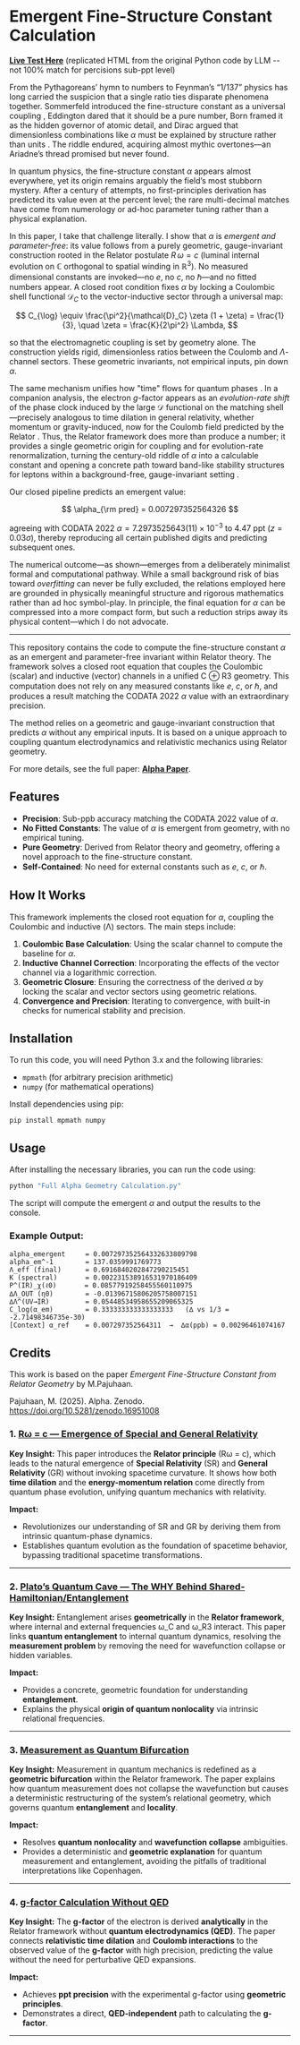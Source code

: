 # Emergent Fine-Structure Constant Calculation


 [**Live Test Here**](https://pajuhaan.github.io/AlphaEmergent/) (replicated HTML from the original Python code by LLM -- not 100% match for percisions sub-ppt level)

From the Pythagoreans’ hymn to numbers to Feynman’s “1/137” physics has long carried the suspicion that a single ratio ties disparate phenomena together. Sommerfeld introduced the fine-structure constant as a universal coupling , Eddington dared that it should be a pure number, Born framed it as the hidden governor of atomic detail, and Dirac argued that dimensionless combinations like $\alpha$ must be explained by structure rather than units . The riddle endured, acquiring almost mythic overtones—an Ariadne’s thread promised but never found.

In quantum physics, the fine-structure constant $\alpha$ appears almost everywhere, yet its origin remains arguably the field’s most stubborn mystery. After a century of attempts, no first-principles derivation has predicted its value even at the percent level; the rare multi-decimal matches have come from numerology or ad-hoc parameter tuning rather than a physical explanation.

In this paper, I take that challenge literally. I show that $\alpha$ is *emergent and parameter-free*: its value follows from a purely geometric, gauge-invariant construction rooted in the Relator postulate $R\, \omega = c$ (luminal internal evolution on $\mathbb{C}$ orthogonal to spatial winding in $\mathbb{R}^3$). No measured dimensional constants are invoked—no $e$, no $c$, no $\hbar$—and no fitted numbers appear. A closed root condition fixes $\alpha$ by locking a Coulombic shell functional $\mathcal{D}_C$ to the vector-inductive sector through a universal map:

$$
C_{\log} \equiv \frac{\pi^2}{\mathcal{D}_C} \zeta (1 + \zeta) = \frac{1}{3}, \quad \zeta = \frac{K}{2\pi^2} \Lambda,
$$

so that the electromagnetic coupling is set by geometry alone. The construction yields rigid, dimensionless ratios between the Coulomb and $\Lambda$-channel sectors. These geometric invariants, not empirical inputs, pin down $\alpha$.

The same mechanism unifies how "time" flows for quantum phases . In a companion analysis, the electron $g$-factor appears as an *evolution-rate shift* of the phase clock induced by the large $\mathcal{D}$ functional on the matching shell—precisely analogous to time dilation in general relativity, whether momentum or gravity-induced, now for the Coulomb field predicted by the Relator  . Thus, the Relator framework does more than produce a number; it provides a single geometric origin for coupling and for evolution-rate renormalization, turning the century-old riddle of $\alpha$ into a calculable constant and opening a concrete path toward band-like stability structures for leptons within a background-free, gauge-invariant setting .

Our closed pipeline predicts an emergent value:

$$
\alpha_{\rm pred} = 0.007297352564326
$$

agreeing with CODATA 2022 $\alpha = 7.2973525643(11) \times 10^{-3}$ to $4.47$ ppt ($z = 0.03 \sigma$), thereby reproducing all certain published digits and predicting subsequent ones.

The numerical outcome—as shown—emerges from a deliberately minimalist formal and computational pathway. While a small background risk of bias toward *overfitting* can never be fully excluded, the relations employed here are grounded in physically meaningful structure and rigorous mathematics rather than ad hoc symbol-play. In principle, the final equation for $\alpha$ can be compressed into a more compact form, but such a reduction strips away its physical content—which I do not advocate.

---


This repository contains the code to compute the fine-structure constant $\alpha$ as an emergent and parameter-free invariant within Relator theory. The framework solves a closed root equation that couples the Coulombic (scalar) and inductive (vector) channels in a unified C ⊕ R3 geometry. This computation does not rely on any measured constants like $e$, $c$, or $\hbar$, and produces a result matching the CODATA 2022 $\alpha$ value with an extraordinary precision.

The method relies on a geometric and gauge-invariant construction that predicts $\alpha$ without any empirical inputs. It is based on a unique approach to coupling quantum electrodynamics and relativistic mechanics using Relator geometry.

For more details, see the full paper: [**Alpha Paper**](https://zenodo.org/records/16944533).

## Features

* **Precision**: Sub-ppb accuracy matching the CODATA 2022 value of $\alpha$.
* **No Fitted Constants**: The value of $\alpha$ is emergent from geometry, with no empirical tuning.
* **Pure Geometry**: Derived from Relator theory and geometry, offering a novel approach to the fine-structure constant.
* **Self-Contained**: No need for external constants such as $e$, $c$, or $\hbar$.

## How It Works

This framework implements the closed root equation for $\alpha$, coupling the Coulombic and inductive (Λ) sectors. The main steps include:

1. **Coulombic Base Calculation**: Using the scalar channel to compute the baseline for $\alpha$.
2. **Inductive Channel Correction**: Incorporating the effects of the vector channel via a logarithmic correction.
3. **Geometric Closure**: Ensuring the correctness of the derived $\alpha$ by locking the scalar and vector sectors using geometric relations.
4. **Convergence and Precision**: Iterating to convergence, with built-in checks for numerical stability and precision.

## Installation

To run this code, you will need Python 3.x and the following libraries:

* `mpmath` (for arbitrary precision arithmetic)
* `numpy` (for mathematical operations)

Install dependencies using pip:

```
pip install mpmath numpy
```

## Usage

After installing the necessary libraries, you can run the code using:

```bash
python "Full Alpha Geometry Calculation.py"
```

The script will compute the emergent $\alpha$ and output the results to the console.


### Example Output:

```
alpha_emergent     = 0.007297352564332633809798
alpha_em^-1        = 137.0359991769773
Λ_eff (final)      = 0.6916840202847290215451
K (spectral)       = 0.002231538916531970186409
P^(IR)_χ(ℓ0)       = 0.08577919258455560110975
∆Λ_OUT (η0)        = -0.01396715806205758007151
∆Λ^(UV→IR)         = 0.05448534958655209065325
C_log(α_em)        = 0.333333333333333333   (∆ vs 1/3 = -2.71498346735e-30)
[Context] α_ref    = 0.007297352564311  →  ∆α(ppb) = 0.00296461074167
```


## Credits

This work is based on the paper *Emergent Fine-Structure Constant from Relator Geometry* by M.Pajuhaan.

Pajuhaan, M. (2025). Alpha. Zenodo. https://doi.org/10.5281/zenodo.16951008



### 1. **[Rω = c — Emergence of Special and General Relativity](https://zenodo.org/records/16779813)**
**Key Insight:**
This paper introduces the **Relator principle** (Rω = c), which leads to the natural emergence of **Special Relativity** (SR) and **General Relativity** (GR) without invoking spacetime curvature. It shows how both **time dilation** and the **energy-momentum relation** come directly from quantum phase evolution, unifying quantum mechanics with relativity. 

**Impact:**
- Revolutionizes our understanding of SR and GR by deriving them from intrinsic quantum-phase dynamics.
- Establishes quantum evolution as the foundation of spacetime behavior, bypassing traditional spacetime transformations.

---

### 2. **[Plato’s Quantum Cave — The WHY Behind Shared-Hamiltonian/Entanglement](https://zenodo.org/records/16779805)**
**Key Insight:**
Entanglement arises **geometrically** in the **Relator framework**, where internal and external frequencies ω_C and ω_R3 interact. This paper links **quantum entanglement** to internal quantum dynamics, resolving the **measurement problem** by removing the need for wavefunction collapse or hidden variables.

**Impact:**
- Provides a concrete, geometric foundation for understanding **entanglement**.
- Explains the physical **origin of quantum nonlocality** via intrinsic relational frequencies.

---

### 3. **[Measurement as Quantum Bifurcation](https://zenodo.org/records/16779903)**
**Key Insight:**
Measurement in quantum mechanics is redefined as a **geometric bifurcation** within the Relator framework. The paper explains how quantum measurement does not collapse the wavefunction but causes a deterministic restructuring of the system’s relational geometry, which governs quantum **entanglement** and **locality**.

**Impact:**
- Resolves **quantum nonlocality** and **wavefunction collapse** ambiguities.
- Provides a deterministic and **geometric explanation** for quantum measurement and entanglement, avoiding the pitfalls of traditional interpretations like Copenhagen.

---

### 4. **[g-factor Calculation Without QED](https://zenodo.org/records/16810381)**
**Key Insight:**
The **g-factor** of the electron is derived **analytically** in the Relator framework without **quantum electrodynamics (QED)**. The paper connects **relativistic time dilation** and **Coulomb interactions** to the observed value of the **g-factor** with high precision, predicting the value without the need for perturbative QED expansions.

**Impact:**
- Achieves **ppt precision** with the experimental g-factor using **geometric principles**.
- Demonstrates a direct, **QED-independent** path to calculating the **g-factor**.

---
